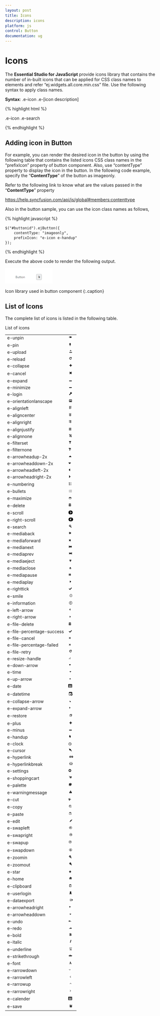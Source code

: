 ```yaml
---
layout: post
title: Icons
description: icons
platform: js
control: Button
documentation: ug
---
```


# Icons

The **Essential Studio for JavaScript** provide icons library that contains the number of in-built icons that can be applied for CSS class names to elements and refer “ej.widgets.all.core.min.css” file. Use the following syntax to apply class names.

**Syntax**: .e-icon .e-[icon description]

{% highlight html %}

.e-icon .e-search

{% endhighlight %}

## Adding icon in Button

For example, you can render the desired icon in the button by using the following table that contains the listed icons CSS class names in the “prefixIcon” property of button component. Also, use “contentType” property to display the icon in the button. In the following code example, specify the “**ContentType**” of the button as imageonly.    

Refer to the following link to know what are the values passed in the “**ContentType**” property

<https://help.syncfusion.com/api/js/global#members:contenttype>


Also in the button sample, you can use the icon class names as follows,

{% highlight javascript %}

    $("#buttonid").ejButton({
        contentType: "imageonly",
        prefixIcon: "e-icon e-handup"
    });

{% endhighlight %}

Execute the above code to render the following output.

![](/js/Button/Icons_images/Icons_img1.png)

Icon library used in button component
{:.caption}

## List of Icons

The complete list of icons is listed in the following table.

List of icons

<table>
    <tr>
        <td>
            e-unpin
        </td>
        <td>
            <img src="Icons_images\Icons_img2.png" alt="" width="15pt" height="14pt">
        </td>
    </tr>
    <tr>
        <td>
            e-pin
        </td>
        <td>
            <img src="Icons_images\Icons_img3.png" alt="" width="14pt" height="16pt">
        </td>
    </tr>
    <tr>
        <td>
            e-upload
        </td>
        <td>
            <img src="Icons_images\Icons_img4.png" alt="" width="17pt" height="15pt">
        </td>
    </tr>
    <tr>
        <td>
            e-reload
        </td>
        <td>
            <img src="Icons_images\Icons_img5.png" alt="" width="16pt" height="14pt">
        </td>
    </tr>
    <tr>
        <td>
            e-collapse
        </td>
        <td>
            <img src="Icons_images\Icons_img6.png" alt="" width="15pt" height="14pt">
        </td>
    </tr>
    <tr>
        <td>
            e-cancel
        </td>
        <td>
            <img src="Icons_images\Icons_img7.png" alt="" width="15pt" height="18pt">
        </td>
    </tr>
    <tr>
        <td>
            e-expand
        </td>
        <td>
            <img src="Icons_images\Icons_img8.png" alt="" width="16pt" height="10pt">
        </td>
    </tr>
    <tr>
        <td>
            e-minimize
        </td>
        <td>
            <img src="Icons_images\Icons_img9.png" alt="" width="16pt" height="10pt">
        </td>
    </tr>
    <tr>
        <td>
            e-login
        </td>
        <td>
            <img src="Icons_images\Icons_img10.png" alt="" width="16pt" height="14pt">
        </td>
    </tr>
    <tr>
        <td>
            e-orientationlanscape
        </td>
        <td>
            <img src="Icons_images\Icons_img11.png" alt="" width="15pt" height="14pt">
        </td>
    </tr>
    <tr>
        <td>
            e-alignleft
        </td>
        <td>
            <img src="Icons_images\Icons_img12.png" alt="" width="15pt" height="16pt">
        </td>
    </tr>
    <tr>
        <td>
            e-aligncenter
        </td>
        <td>
            <img src="Icons_images\Icons_img13.png" alt="" width="14pt" height="14pt">
        </td>
    </tr>
    <tr>
        <td>
            e-alignright
        </td>
        <td>
            <img src="Icons_images\Icons_img14.png" alt="" width="15pt" height="16pt">
        </td>
    </tr>
    <tr>
        <td>
            e-alignjustify
        </td>
        <td>
            <img src="Icons_images\Icons_img15.png" alt="" width="13pt" height="14pt">
        </td>
    </tr>
    <tr>
        <td>
            e-alignnone
        </td>
        <td>
            <img src="Icons_images\Icons_img16.png" alt="" width="16pt" height="14pt">
        </td>
    </tr>
    <tr>
        <td>
            e-filterset
        </td>
        <td>
            <img src="Icons_images\Icons_img17.png" alt="" width="14pt" height="14pt">
        </td>
    </tr>
    <tr>
        <td>
            e-filternone
        </td>
        <td>
            <img src="Icons_images\Icons_img18.png" alt="" width="11pt" height="13pt">
        </td>
    </tr>
    <tr>
        <td>
            e-arrowheadup-2x
        </td>
        <td>
            <img src="Icons_images\Icons_img19.png" alt="" width="14pt" height="13pt">
        </td>
    </tr>
    <tr>
        <td>
            e-arrowheaddown-2x
        </td>
        <td>
            <img src="Icons_images\Icons_img20.png" alt="" width="12pt" height="14pt">
        </td>
    </tr>
    <tr>
        <td>
            e-arrowheadleft-2x
        </td>
        <td>
            <img src="Icons_images\Icons_img21.png" alt="" width="10pt" height="12pt">
        </td>
    </tr>
    <tr>
        <td>
            e-arrowheadright-2x
        </td>
        <td>
            <img src="Icons_images\Icons_img22.png" alt="" width="10pt" height="14pt">
        </td>
    </tr>
    <tr>
        <td>
            e-numbering
        </td>
        <td>
            <img src="Icons_images\Icons_img23.png" alt="" width="14pt" height="16pt">
        </td>
    </tr>
    <tr>
        <td>
            e-bullets
        </td>
        <td>
            <img src="Icons_images\Icons_img24.png" alt="" width="14pt" height="15pt">
        </td>
    </tr>
    <tr>
        <td>
            e-maximize
        </td>
        <td>
            <img src="Icons_images\Icons_img25.png" alt="" width="13pt" height="12pt">
        </td>
    </tr>
    <tr>
        <td>
            e-delete
        </td>
        <td>
            <img src="Icons_images\Icons_img26.png" alt="" width="12pt" height="17pt">
        </td>
    </tr>
    <tr>
        <td>
            e-scroll
        </td>
        <td>
            <img src="Icons_images\Icons_img27.png" alt="" width="15pt" height="14pt">
        </td>
    </tr>
    <tr>
        <td>
            e-right-scroll
        </td>
        <td>
            <img src="Icons_images\Icons_img28.png" alt="" width="16pt" height="16pt">
        </td>
    </tr>
    <tr>
        <td>
            e-search
        </td>
        <td>
            <img src="Icons_images\Icons_img29.png" alt="" width="15pt" height="14pt">
        </td>
    </tr>
    <tr>
        <td>
            e-mediaback
        </td>
        <td>
            <img src="Icons_images\Icons_img30.png" alt="" width="13pt" height="14pt">
        </td>
    </tr>
    <tr>
        <td>
            e-mediaforward
        </td>
        <td>
            <img src="Icons_images\Icons_img31.png" alt="" width="11pt" height="14pt">
        </td>
    </tr>
    <tr>
        <td>
            e-medianext
        </td>
        <td>
            <img src="Icons_images\Icons_img32.png" alt="" width="15pt" height="14pt">
        </td>
    </tr>
    <tr>
        <td>
            e-mediaprev
        </td>
        <td>
            <img src="Icons_images\Icons_img33.png" alt="" width="15pt" height="14pt">
        </td>
    </tr>
    <tr>
        <td>
            e-mediaeject
        </td>
        <td>
            <img src="Icons_images\Icons_img34.png" alt="" width="14pt" height="15pt">
        </td>
    </tr>
    <tr>
        <td>
            e-mediaclose
        </td>
        <td>
            <img src="Icons_images\Icons_img35.png" alt="" width="14pt" height="15pt">
        </td>
    </tr>
    <tr>
        <td>
            e-mediapause
        </td>
        <td>
            <img src="Icons_images\Icons_img36.png" alt="" width="12pt" height="13pt">
        </td>
    </tr>
    <tr>
        <td>
            e-mediaplay
        </td>
        <td>
            <img src="Icons_images\Icons_img37.png" alt="" width="14pt" height="15pt">
        </td>
    </tr>
    <tr>
        <td>
            e-righttick
        </td>
        <td>
            <img src="Icons_images\Icons_img38.png" alt="" width="15pt" height="12pt">
        </td>
    </tr>
    <tr>
        <td>
            e-smile
        </td>
        <td>
            <img src="Icons_images\Icons_img39.png" alt="" width="16pt" height="16pt">
        </td>
    </tr>
    <tr>
        <td>
            e-information
        </td>
        <td>
            <img src="Icons_images\Icons_img40.png" alt="" width="16pt" height="15pt">
        </td>
    </tr>
    <tr>
        <td>
            e-left-arrow
        </td>
        <td>
            <img src="Icons_images\Icons_img41.png" alt="" width="12pt" height="14pt">
        </td>
    </tr>
    <tr>
        <td>
            e-right-arrow
        </td>
        <td>
            <img src="Icons_images\Icons_img42.png" alt="" width="10pt" height="13pt">
        </td>
    </tr>
    <tr>
        <td>
            e-file-delete
        </td>
        <td>
            <img src="Icons_images\Icons_img43.png" alt="" width="12pt" height="17pt">
        </td>
    </tr>
    <tr>
        <td>
            e-file-percentage-success
        </td>
        <td>
            <img src="Icons_images\Icons_img44.png" alt="" width="15pt" height="12pt">
        </td>
    </tr>
    <tr>
        <td>
            e-file-cancel
        </td>
        <td>
            <img src="Icons_images\Icons_img45.png" alt="" width="11pt" height="13pt">
        </td>
    </tr>
    <tr>
        <td>
            e-file-percentage-failed
        </td>
        <td>
            <img src="Icons_images\Icons_img46.png" alt="" width="11pt" height="13pt">
        </td>
    </tr>
    <tr>
        <td>
            e-file-retry
        </td>
        <td>
            <img src="Icons_images\Icons_img47.png" alt="" width="16pt" height="14pt">
        </td>
    </tr>
    <tr>
        <td>
            e-resize-handle
        </td>
        <td>
            <img src="Icons_images\Icons_img48.png" alt="" width="12pt" height="14pt">
        </td>
    </tr>
    <tr>
        <td>
            e-down-arrow
        </td>
        <td>
            <img src="Icons_images\Icons_img49.png" alt="" width="14pt" height="12pt">
        </td>
    </tr>
    <tr>
        <td>
            e-time
        </td>
        <td>
            <img src="Icons_images\Icons_img50.png" alt="" width="13pt" height="14pt">
        </td>
    </tr>
    <tr>
        <td>
            e-up-arrow
        </td>
        <td>
            <img src="Icons_images\Icons_img51.png" alt="" width="12pt" height="12pt">
        </td>
    </tr>
    <tr>
        <td>
            e-date
        </td>
        <td>
            <img src="Icons_images\Icons_img52.png" alt="" width="14pt" height="17pt">
        </td>
    </tr>
    <tr>
        <td>
            e-datetime
        </td>
        <td>
            <img src="Icons_images\Icons_img53.png" alt="" width="16pt" height="18pt">
        </td>
    </tr>
    <tr>
        <td>
            e-collapse-arrow
        </td>
        <td>
            <img src="Icons_images\Icons_img54.png" alt="" width="13pt" height="11pt">
        </td>
    </tr>
    <tr>
        <td>
            e-expand-arrow
        </td>
        <td>
            <img src="Icons_images\Icons_img55.png" alt="" width="12pt" height="14pt">
        </td>
    </tr>
    <tr>
        <td>
            e-restore
        </td>
        <td>
            <img src="Icons_images\Icons_img56.png" alt="" width="16pt" height="19pt">
        </td>
    </tr>
    <tr>
        <td>
            e-plus
        </td>
        <td>
            <img src="Icons_images\Icons_img57.png" alt="" width="15pt" height="14pt">
        </td>
    </tr>
    <tr>
        <td>
            e-minus
        </td>
        <td>
            <img src="Icons_images\Icons_img58.png" alt="" width="16pt" height="10pt">
        </td>
    </tr>
    <tr>
        <td>
            e-handup
        </td>
        <td>
            <img src="Icons_images\Icons_img59.png" alt="" width="12pt" height="14pt">
        </td>
    </tr>
    <tr>
        <td>
            e-clock
        </td>
        <td>
            <img src="Icons_images\Icons_img60.png" alt="" width="13pt" height="11pt">
        </td>
    </tr>
    <tr>
        <td>
            e-cursor
        </td>
        <td>
            <img src="Icons_images\Icons_img61.png" alt="" width="14pt" height="14pt">
        </td>
    </tr>
    <tr>
        <td>
            e-hyperlink
        </td>
        <td>
            <img src="Icons_images\Icons_img62.png" alt="" width="20pt" height="12pt">
        </td>
    </tr>
    <tr>
        <td>
            e-hyperlinkbreak
        </td>
        <td>
            <img src="Icons_images\Icons_img63.png" alt="" width="20pt" height="14pt">
        </td>
    </tr>
    <tr>
        <td>
            e-settings
        </td>
        <td>
            <img src="Icons_images\Icons_img64.png" alt="" width="13pt" height="14pt">
        </td>
    </tr>
    <tr>
        <td>
            e-shoppingcart
        </td>
        <td>
            <img src="Icons_images\Icons_img65.png" alt="" width="16pt" height="17pt">
        </td>
    </tr>
    <tr>
        <td>
            e-palette
        </td>
        <td>
            <img src="Icons_images\Icons_img66.png" alt="" width="14pt" height="14pt">
        </td>
    </tr>
    <tr>
        <td>
            e-warningmessage
        </td>
        <td>
            <img src="Icons_images\Icons_img67.png" alt="" width="15pt" height="16pt">
        </td>
    </tr>
    <tr>
        <td>
            e-cut
        </td>
        <td>
            <img src="Icons_images\Icons_img68.png" alt="" width="13pt" height="14pt">
        </td>
    </tr>
    <tr>
        <td>
            e-copy
        </td>
        <td>
            <img src="Icons_images\Icons_img69.png" alt="" width="14pt" height="17pt">
        </td>
    </tr>
    <tr>
        <td>
            e-paste
        </td>
        <td>
            <img src="Icons_images\Icons_img70.png" alt="" width="14pt" height="15pt">
        </td>
    </tr>
    <tr>
        <td>
            e-edit
        </td>
        <td>
            <img src="Icons_images\Icons_img71.png" alt="" width="18pt" height="13pt">
        </td>
    </tr>
    <tr>
        <td>
            e-swapleft
        </td>
        <td>
            <img src="Icons_images\Icons_img72.png" alt="" width="16pt" height="15pt">
        </td>
    </tr>
    <tr>
        <td>
            e-swapright
        </td>
        <td>
            <img src="Icons_images\Icons_img73.png" alt="" width="16pt" height="15pt">
        </td>
    </tr>
    <tr>
        <td>
            e-swapup
        </td>
        <td>
            <img src="Icons_images\Icons_img74.png" alt="" width="16pt" height="17pt">
        </td>
    </tr>
    <tr>
        <td>
            e-swapdown
        </td>
        <td>
            <img src="Icons_images\Icons_img75.png" alt="" width="16pt" height="17pt">
        </td>
    </tr>
    <tr>
        <td>
            e-zoomin
        </td>
        <td>
            <img src="Icons_images\Icons_img76.png" alt="" width="14pt" height="14pt">
        </td>
    </tr>
    <tr>
        <td>
            e-zoomout
        </td>
        <td>
            <img src="Icons_images\Icons_img77.png" alt="" width="16pt" height="17pt">
        </td>
    </tr>
    <tr>
        <td>
            e-star
        </td>
        <td>
            <img src="Icons_images\Icons_img78.png" alt="" width="12pt" height="11pt">
        </td>
    </tr>
    <tr>
        <td>
            e-home
        </td>
        <td>
            <img src="Icons_images\Icons_img79.png" alt="" width="16pt" height="14pt">
        </td>
    </tr>
    <tr>
        <td>
            e-clipboard
        </td>
        <td>
            <img src="Icons_images\Icons_img80.png" alt="" width="14pt" height="18pt">
        </td>
    </tr>
    <tr>
        <td>
            e-userlogin
        </td>
        <td>
            <img src="Icons_images\Icons_img81.png" alt="" width="15pt" height="14pt">
        </td>
    </tr>
    <tr>
        <td>
            e-dataexport
        </td>
        <td>
            <img src="Icons_images\Icons_img82.png" alt="" width="19pt" height="15pt">
        </td>
    </tr>
    <tr>
        <td>
            e-arrowheadright
        </td>
        <td>
            <img src="Icons_images\Icons_img83.png" alt="" width="14pt" height="15pt">
        </td>
    </tr>
    <tr>
        <td>
            e-arrowheaddown
        </td>
        <td>
            <img src="Icons_images\Icons_img84.png" alt="" width="13pt" height="14pt">
        </td>
    </tr>
    <tr>
        <td>
            e-undo
        </td>
        <td>
            <img src="Icons_images\Icons_img85.png" alt="" width="13pt" height="15pt">
        </td>
    </tr>
    <tr>
        <td>
            e-redo
        </td>
        <td>
            <img src="Icons_images\Icons_img86.png" alt="" width="16pt" height="13pt">
        </td>
    </tr>
    <tr>
        <td>
            e-bold
        </td>
        <td>
            <img src="Icons_images\Icons_img87.png" alt="" width="14pt" height="14pt">
        </td>
    </tr>
    <tr>
        <td>
            e-italic
        </td>
        <td>
            <img src="Icons_images\Icons_img88.png" alt="" width="16pt" height="14pt">
        </td>
    </tr>
    <tr>
        <td>
            e-underline
        </td>
        <td>
            <img src="Icons_images\Icons_img89.png" alt="" width="17pt" height="17pt">
        </td>
    </tr>
    <tr>
        <td>
            e-strikethrough
        </td>
        <td>
            <img src="Icons_images\Icons_img90.png" alt="" width="16pt" height="14pt">
        </td>
    </tr>
    <tr>
        <td>
            e-font
        </td>
        <td>
            <img src="Icons_images\Icons_img91.png" alt="" width="15pt" height="15pt">
        </td>
    </tr>
    <tr>
        <td>
            e-rarrowdown
        </td>
        <td>
            <img src="Icons_images\Icons_img92.png" alt="" width="11pt" height="13pt">
        </td>
    </tr>
    <tr>
        <td>
            e-rarrowleft
        </td>
        <td>
            <img src="Icons_images\Icons_img93.png" alt="" width="16pt" height="15pt">
        </td>
    </tr>
    <tr>
        <td>
            e-rarrowup
        </td>
        <td>
            <img src="Icons_images\Icons_img94.png" alt="" width="14pt" height="11pt">
        </td>
    </tr>
    <tr>
        <td>
            e-rarrowright
        </td>
        <td>
            <img src="Icons_images\Icons_img95.png" alt="" width="14pt" height="16pt">
        </td>
    </tr>
    <tr>
        <td>
            e-calender
        </td>
        <td>
            <img src="Icons_images\Icons_img96.png" alt="" width="14pt" height="17pt">
        </td>
    </tr>
    <tr>
        <td>
            e-save
        </td>
        <td>
            <img src="Icons_images\Icons_img97.png" alt="" width="17pt" height="16pt">
        </td>
    </tr>
</table>